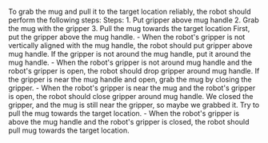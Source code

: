 To grab the mug and pull it to the target location reliably, the robot should perform the following steps:
    Steps:  1. Put gripper above mug handle  2. Grab the mug with the gripper  3. Pull the mug towards the target location
    First, put the gripper above the mug handle.
    - When the robot's gripper is not vertically aligned with the mug handle, the robot should put gripper above mug handle.
    If the gripper is not around the mug handle, put it around the mug handle.
    - When the robot's gripper is not around mug handle and the robot's gripper is open, the robot should drop gripper around mug handle.
    If the gripper is near the mug handle and open, grab the mug by closing the gripper.
    - When the robot's gripper is near the mug and the robot's gripper is open, the robot should close gripper around mug handle.
    We closed the gripper, and the mug is still near the gripper, so maybe we grabbed it. Try to pull the mug towards the target location. 
    - When the robot's gripper is above the mug handle and the robot's gripper is closed, the robot should pull mug towards the target location.